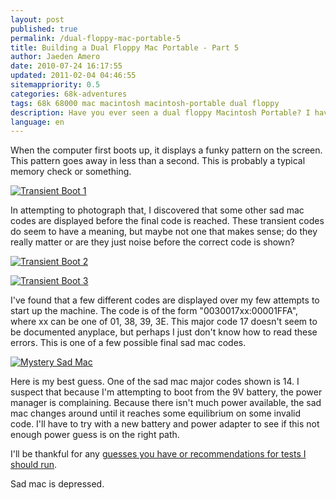 ```yaml
---
layout: post
published: true
permalink: /dual-floppy-mac-portable-5
title: Building a Dual Floppy Mac Portable - Part 5
author: Jaeden Amero
date: 2010-07-24 16:17:55
updated: 2011-02-04 04:46:55
sitemappriority: 0.5
categories: 68k-adventures
tags: 68k 68000 mac macintosh macintosh-portable dual floppy
description: Have you ever seen a dual floppy Macintosh Portable? I haven't. Let's make one, part 5.
language: en
---
```

<p>When the computer first boots up, it displays a funky pattern on the screen. This pattern goes away in less than a second. This is probably a typical memory check or something.</p>

<a href="http://static.patater.com/files/pictures/macportable-transient_boot_1.jpg"><img src="http://static.patater.com/files/pictures/thumb/macportable-transient_boot_1.jpg" alt="Transient Boot 1" /></a>

<p>In attempting to photograph that, I discovered that some other sad mac codes are displayed before the final code is reached. These transient codes do seem to have a meaning, but maybe not one that makes sense; do they really matter or are they just noise before the correct code is shown?</p>

<a href="http://static.patater.com/files/pictures/macportable-transient_boot_2.jpg"><img src="http://static.patater.com/files/pictures/thumb/macportable-transient_boot_2.jpg" alt="Transient Boot 2" /></a>

<a href="http://static.patater.com/files/pictures/macportable-transient_boot_3.jpg" class="postlink"><img src="http://static.patater.com/files/pictures/thumb/macportable-transient_boot_3.jpg" alt="Transient Boot 3" /></a>

<p>I've found that a few different codes are displayed over my few attempts to start up the machine. The code is of the form &quot;0030017xx:00001FFA&quot;, where xx can be one of 01, 38, 39, 3E. This major code 17 doesn't seem to be documented anyplace, but perhaps I just don't know how to read these errors. This is one of a few possible final sad mac codes.</p>

<a href="http://static.patater.com/files/pictures/macportable-mystery_sad_mac.jpg"><img src="http://static.patater.com/files/pictures/thumb/macportable-mystery_sad_mac.jpg" alt="Mystery Sad Mac" /></a>

<p>Here is my best guess. One of the sad mac major codes shown is 14. I suspect that because I'm attempting to boot from the 9V battery, the power manager is complaining. Because there isn't much power available, the sad mac changes around until it reaches some equilibrium on some invalid code. I'll have to try with a new battery and power adapter to see if this not enough power guess is on the right path.</p>

<p>I'll be thankful for any <a href="/contact">guesses you have or recommendations for tests I should run</a>.</p>

<p>Sad mac is depressed.</p>
